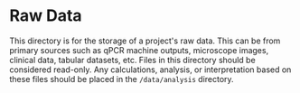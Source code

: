 # Raw Data

This directory is for the storage of a project's raw data. This can be from primary sources such as qPCR machine outputs, microscope images, clinical data, tabular datasets, etc. Files in this directory should be considered read-only. Any calculations, analysis, or interpretation based on these files should be placed in the `/data/analysis` directory.